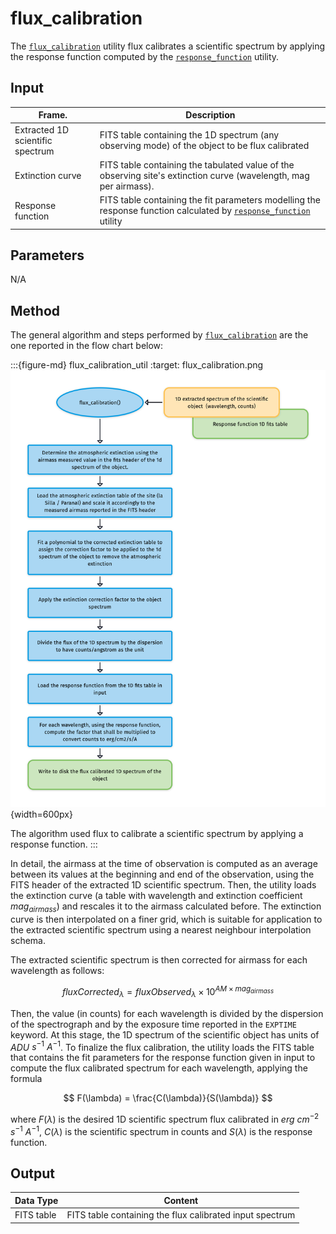 # flux_calibration

The [`flux_calibration`](#soxspipe.commonutils.flux_calibration) utility flux calibrates a scientific spectrum by applying the response function computed by the [`response_function`](#soxspipe.commonutils.response_function) utility.

## Input

| Frame.                   | Description                                   | 
| ------------------------ | --------------------------------------------- |
| Extracted  1D scientific spectrum | FITS table containing the 1D spectrum (any observing mode) of the object to be flux calibrated |  
| Extinction curve | FITS table containing the tabulated value of the observing site's extinction curve (wavelength, mag per airmass).|
| Response function | FITS table containing the fit parameters modelling the response function calculated by [`response_function`](#soxspipe.commonutils.response_function) utility |

## Parameters

N/A

## Method
The general algorithm and steps performed by [`flux_calibration`](#soxspipe.commonutils.flux_calibration) are the one reported in the flow chart below:

:::{figure-md} flux_calibration_util
:target: flux_calibration.png
![](flux_calibration.png){width=600px}

The algorithm used flux to calibrate a scientific spectrum by applying a response function.
:::

In detail, the airmass at the time of observation is computed as an average between its values at the beginning and end of the observation, using the FITS header of the extracted 1D scientific spectrum.
Then, the utility loads the extinction curve (a table with wavelength and extinction coefficient $mag_{airmass}$) and rescales it to the airmass calculated before. The extinction curve is then interpolated on a finer grid, which is suitable for application to the extracted scientific spectrum using a nearest neighbour interpolation schema.

The extracted scientific spectrum is then corrected for airmass for each wavelength as follows:

$$
fluxCorrected_{\lambda} = fluxObserved_{\lambda} \times 10^{AM \times mag_{airmass}}
$$

Then, the value (in counts) for each wavelength is divided by the dispersion of the spectrograph and by the exposure time reported in the `EXPTIME` keyword. At this stage, the 1D spectrum of the scientific object has units of $ADU$ $s^{-1}$ $A^{-1}$. To finalize the flux calibration, the utility loads the FITS table that contains the fit parameters for the response function given in input to compute the flux calibrated spectrum for each wavelength, applying the formula

$$
F(\lambda) = \frac{C(\lambda)}{S(\lambda)}
$$

where $F(\lambda)$ is the desired 1D scientific spectrum flux calibrated in $erg$ $cm^{-2}$ $s^{-1}$ ${A^{-1}}$, $C(\lambda)$ is the scientific spectrum in counts and $S(\lambda)$ is the response function.


## Output

| Data Type | Content |
| ------------------------ | --------------------------------------------- |
|FITS table |FITS table containing the flux calibrated input spectrum|

<!-- ## Utility API


:::{autodoc2-object} soxspipe.commonutils.flux_calibration.flux_calibration
:::
 -->
